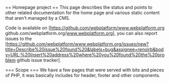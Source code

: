 == Homepage project ==
This page describes the status and points to other related documentation for the home page and various static content that aren't managed by a CMS. 

Code is available on [https://github.com/webplatform/www.webplatform.org github.com/webplatform.org/www.webplatform.org], you can also report issues to the [https://github.com/webplatform/www.webplatform.org/issues/new?title=Describe%20issue%20found%20&labels=bug&assignee=renoirb&body=URL:%20Insert%20address%20where%20you%20found%20the%20problem github issue tracker].


=== Scope ===
We have a few pages that were served with bits and pieces of PHP, it was basically includes for header, footer and other components.